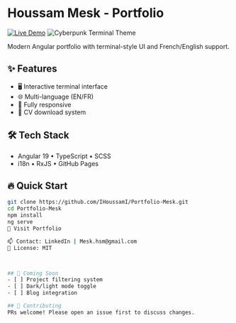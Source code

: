 # Houssam Mesk - Portfolio

[![Live Demo](https://img.shields.io/badge/🚀_Live_Demo-Available-success)](https://IHoussamI.github.io)
![Cyberpunk Terminal Theme](https://img.shields.io/badge/Theme-Cyberpunk_Terminal-blueviolet)

Modern Angular portfolio with terminal-style UI and French/English support.

## ✨ Features
- 🖥️ Interactive terminal interface
- 🌐 Multi-language (EN/FR)
- 📱 Fully responsive
- 💾 CV download system

## 🛠 Tech Stack
- Angular 19 • TypeScript • SCSS
- i18n • RxJS • GitHub Pages

## 🔥 Quick Start
```bash
git clone https://github.com/IHoussamI/Portfolio-Mesk.git
cd Portfolio-Mesk
npm install
ng serve
📌 Visit Portfolio

📫 Contact: LinkedIn | Mesk.hsm@gmail.com
📜 License: MIT



## 🌟 Coming Soon
- [ ] Project filtering system
- [ ] Dark/light mode toggle
- [ ] Blog integration

## 🤝 Contributing
PRs welcome! Please open an issue first to discuss changes.
